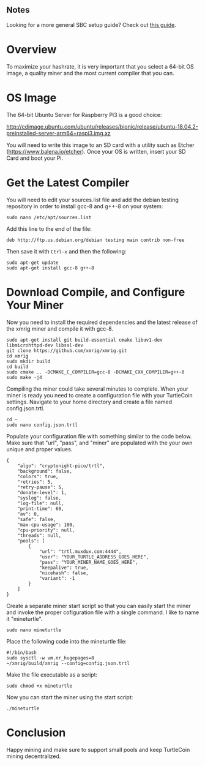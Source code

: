## Notes

Looking for a more general SBC setup guide? Check out [this guide](Mining-with-SBC).

# Overview

To maximize your hashrate, it is very important that you select a 64-bit OS image, a quality miner and the most current compiler that you can.

# OS Image
The 64-bit Ubuntu Server for Raspberry Pi3 is a good choice:

http://cdimage.ubuntu.com/ubuntu/releases/bionic/release/ubuntu-18.04.2-preinstalled-server-arm64+raspi3.img.xz

You will need to write this image to an SD card with a utility such as Etcher (https://www.balena.io/etcher). Once your OS is written, insert your SD Card and boot your Pi.

# Get the Latest Compiler

You will need to edit your sources.list file and add the debian testing repository in order to install gcc-8 and g++-8 on your system:

``` 
sudo nano /etc/apt/sources.list
```
Add this line to the end of the file:

`deb http://ftp.us.debian.org/debian testing main contrib non-free`

Then save it with `Ctrl-x` and then the following:

```
sudo apt-get update
sudo apt-get install gcc-8 g++-8
```

# Download Compile, and Configure Your Miner

Now you need to install the required dependencies and the latest release of the xmrig miner and compile it with gcc-8.

```
sudo apt-get install git build-essential cmake libuv1-dev libmicrohttpd-dev libssl-dev
git clone https://github.com/xmrig/xmrig.git
cd xmrig
sudo mkdir build
cd build
sudo cmake .. -DCMAKE_C_COMPILER=gcc-8 -DCMAKE_CXX_COMPILER=g++-8
sudo make -j4
```

Compiling the miner could take several minutes to complete. When your miner is ready you need to create a configuration file with your TurtleCoin settings. Navigate to your home directory and create a file named config.json.trtl.

```
cd ~
sudo nano config.json.trtl
```

Populate your configuration file with something similar to the code below. Make sure that "url", "pass", and "miner" are populated with the your own unique and proper values.

```
{
    "algo": "cryptonight-pico/trtl",
    "background": false,
    "colors": true,
    "retries": 5,
    "retry-pause": 5,
    "donate-level": 1,
    "syslog": false,
    "log-file": null,
    "print-time": 60,
    "av": 0,
    "safe": false,
    "max-cpu-usage": 100,
    "cpu-priority": null,
    "threads": null,
    "pools": [
        {
            "url": "trtl.muxdux.com:4444",
            "user": "YOUR_TURTLE_ADDRESS_GOES_HERE",
            "pass": "YOUR_MINER_NAME_GOES_HERE",
            "keepalive": true,
            "nicehash": false,
            "variant": -1
        }
    ]
}
```

Create a separate miner start script so that you can easily start the miner and invoke the proper cofiguration file with a single command. I like to name it "mineturtle".

```
sudo nano mineturtle
```

Place the following code into the mineturtle file:

```
#!/bin/bash
sudo sysctl -w vm.nr_hugepages=8
~/xmrig/build/xmrig --config=config.json.trtl
```

Make the file executable as a script:

```
sudo chmod +x mineturtle
```

Now you can start the miner using the start script:

```
./mineturtle
```

# Conclusion

Happy mining and make sure to support small pools and keep TurtleCoin mining decentralized.


